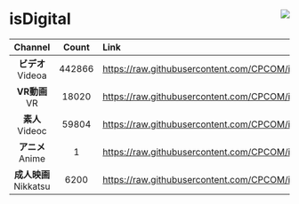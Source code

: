 # isDigital <img align="right" src="https://img.shields.io/github/last-commit/CPCOM/isDigital"/>  
  
| Channel | Count | Link |  
| :-----: | :---: | :--- |  
|**ビデオ**<br />Videoa | 442866 | https://raw.githubusercontent.com/CPCOM/isDigital/main/Videoa.txt |  
|**VR動画**<br />VR | 18020 | https://raw.githubusercontent.com/CPCOM/isDigital/main/VR.txt |  
|**素人**<br />Videoc | 59804 | https://raw.githubusercontent.com/CPCOM/isDigital/main/Videoc.txt |  
|**アニメ**<br />Anime | 1 | https://raw.githubusercontent.com/CPCOM/isDigital/main/Anime.txt |  
|**成人映画**<br />Nikkatsu | 6200 | https://raw.githubusercontent.com/CPCOM/isDigital/main/Nikkatsu.txt |  